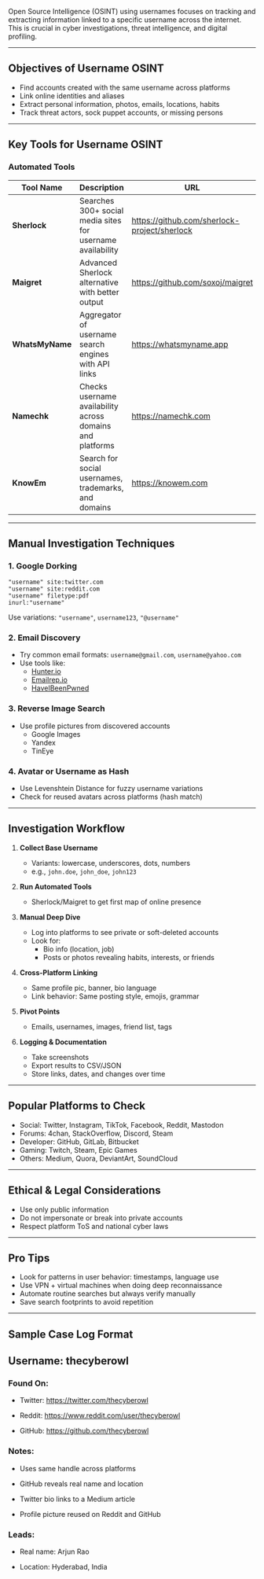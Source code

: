 
Open Source Intelligence (OSINT) using usernames focuses on tracking and extracting information linked to a specific username across the internet. This is crucial in cyber investigations, threat intelligence, and digital profiling.

---

## Objectives of Username OSINT

- Find accounts created with the same username across platforms
- Link online identities and aliases
- Extract personal information, photos, emails, locations, habits
- Track threat actors, sock puppet accounts, or missing persons

---

## Key Tools for Username OSINT

### Automated Tools

| Tool Name     | Description                                                                 | URL                                 |
|---------------|-----------------------------------------------------------------------------|--------------------------------------|
| **Sherlock**  | Searches 300+ social media sites for username availability                  | https://github.com/sherlock-project/sherlock |
| **Maigret**   | Advanced Sherlock alternative with better output                            | https://github.com/soxoj/maigret     |
| **WhatsMyName** | Aggregator of username search engines with API links                     | https://whatsmyname.app              |
| **Namechk**   | Checks username availability across domains and platforms                   | https://namechk.com                  |
| **KnowEm**    | Search for social usernames, trademarks, and domains                        | https://knowem.com                   |

---

## Manual Investigation Techniques

### 1. **Google Dorking**

```text
"username" site:twitter.com
"username" site:reddit.com
"username" filetype:pdf
inurl:"username"
```

Use variations: `"username"`, `username123`, `"@username"`

### 2. **Email Discovery**
- Try common email formats: `username@gmail.com`, `username@yahoo.com`
- Use tools like:
  - [Hunter.io](https://hunter.io)
  - [Emailrep.io](https://emailrep.io)
  - [HaveIBeenPwned](https://haveibeenpwned.com)

### 3. **Reverse Image Search**
- Use profile pictures from discovered accounts
  - Google Images
  - Yandex
  - TinEye

### 4. **Avatar or Username as Hash**
- Use Levenshtein Distance for fuzzy username variations
- Check for reused avatars across platforms (hash match)

---

## Investigation Workflow

1. **Collect Base Username**
   - Variants: lowercase, underscores, dots, numbers
   - e.g., `john.doe`, `john_doe`, `john123`

2. **Run Automated Tools**
   - Sherlock/Maigret to get first map of online presence

3. **Manual Deep Dive**
   - Log into platforms to see private or soft-deleted accounts
   - Look for:
     - Bio info (location, job)
     - Posts or photos revealing habits, interests, or friends

4. **Cross-Platform Linking**
   - Same profile pic, banner, bio language
   - Link behavior: Same posting style, emojis, grammar

5. **Pivot Points**
   - Emails, usernames, images, friend list, tags

6. **Logging & Documentation**
   - Take screenshots
   - Export results to CSV/JSON
   - Store links, dates, and changes over time

---

## Popular Platforms to Check

- Social: Twitter, Instagram, TikTok, Facebook, Reddit, Mastodon
- Forums: 4chan, StackOverflow, Discord, Steam
- Developer: GitHub, GitLab, Bitbucket
- Gaming: Twitch, Steam, Epic Games
- Others: Medium, Quora, DeviantArt, SoundCloud

---

## Ethical & Legal Considerations

- Use only public information
- Do not impersonate or break into private accounts
- Respect platform ToS and national cyber laws

---

## Pro Tips

- Look for patterns in user behavior: timestamps, language use
- Use VPN + virtual machines when doing deep reconnaissance
- Automate routine searches but always verify manually
- Save search footprints to avoid repetition

---

## Sample Case Log Format

## Username: thecyberowl

### Found On:

- Twitter: https://twitter.com/thecyberowl
    
- Reddit: https://www.reddit.com/user/thecyberowl
    
- GitHub: https://github.com/thecyberowl
    

### Notes:

- Uses same handle across platforms
    
- GitHub reveals real name and location
    
- Twitter bio links to a Medium article
    
- Profile picture reused on Reddit and GitHub
    

### Leads:

- Real name: Arjun Rao
    
- Location: Hyderabad, India
